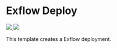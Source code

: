 # Exflow Deploy

<a href="https://portal.azure.com/#create/Microsoft.Template/uri/https%3A%2F%2Fraw.githubusercontent.com%2Fthomasonsignup%2FexCustomerDeploy%2Fmaster%2FcustomerDeployment.json" target="_blank">
    <img src="http://azuredeploy.net/deploybutton.png"/>
</a>

<a href="http://armviz.io/#/?load=https%3A%2F%2Fraw.githubusercontent.com%2Fthomasonsignup%2FexCustomerDeploy%2Fmaster%2FcustomerDeployment.json" target="_blank">
    <img src="http://armviz.io/visualizebutton.png"/>
</a>

This template creates a Exflow deployment.
